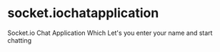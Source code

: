 # socket.iochatapplication
Socket.io Chat Application Which Let's you enter your name and start chatting 
